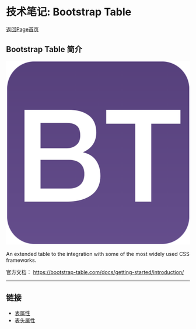 # 技术笔记: Bootstrap Table
[返回Page首页](../index.md)

## Bootstrap Table 简介

![pic-bootstrap table](./pics/bootstrap%20table.png)

An extended table to the integration with some of the most widely used CSS frameworks.

官方文档：
https://bootstrap-table.com/docs/getting-started/introduction/

***

## 链接
- [表属性](./app/bt_table_option.md)
- [表头属性](./app/bt_column_option.md)
